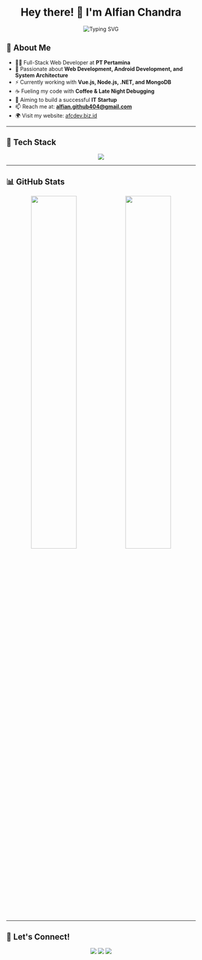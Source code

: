 <h1 align="center">Hey there! 👋 I'm Alfian Chandra</h1>

<p align="center">
  <img src="https://readme-typing-svg.herokuapp.com?font=Fira+Code&size=22&pause=1000&color=F7A41D&center=true&vCenter=true&width=600&lines=Full-Stack+Developer;Vue.js+Enthusiast;Node.js+%26+.NET+Lover;Tech+Explorer+%7C+Coding+Addict" alt="Typing SVG" />
</p>

## 🚀 About Me
- 👨‍💻 Full-Stack Web Developer at **PT Pertamina**
- 💙 Passionate about **Web Development, Android Development, and System Architecture**
- ⚡ Currently working with **Vue.js, Node.js, .NET, and MongoDB**
- ☕ Fueling my code with **Coffee & Late Night Debugging**
- 🎯 Aiming to build a successful **IT Startup**
- 📫 Reach me at: **alfian.github404@gmail.com**
- 🌍 Visit my website: [afcdev.biz.id](https://afcdev.biz.id)

---

## 🔧 Tech Stack
<p align="center">
  <img src="https://skillicons.dev/icons?i=vue,nodejs,dotnet,mongodb,express,bootstrap,tailwind,js,ts,linux" />
</p>

---

## 📊 GitHub Stats
<p align="center">
  <img width="49%" src="https://github-readme-stats.vercel.app/api?username=AlfianChandra&show_icons=true&theme=radical" />
  <img width="49%" src="https://github-readme-streak-stats.herokuapp.com/?user=AlfianChandra&theme=radical" />
</p>

---

## 🤝 Let's Connect!
<p align="center">
  <a href="mailto:alfian.github404@gmail.com"><img src="https://img.shields.io/badge/Gmail-red?style=for-the-badge&logo=gmail&logoColor=white"></a>
  <a href="https://afcdev.biz.id"><img src="https://img.shields.io/badge/Portfolio-333?style=for-the-badge&logo=google-chrome&logoColor=white"></a>
  <a href="https://github.com/AlfianChandra"><img src="https://img.shields.io/badge/GitHub-black?style=for-the-badge&logo=github&logoColor=white"></a>
</p>
